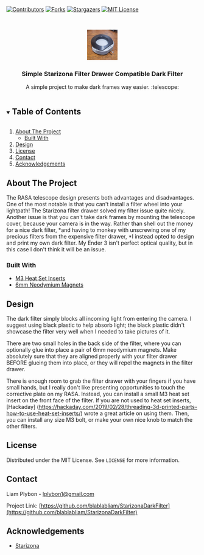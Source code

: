 

<!-- PROJECT SHIELDS -->
<!--
*** I'm using markdown "reference style" links for readability.
*** Reference links are enclosed in brackets [ ] instead of parentheses ( ).
*** See the bottom of this document for the declaration of the reference variables
*** for contributors-url, forks-url, etc. This is an optional, concise syntax you may use.
*** https://www.markdownguide.org/basic-syntax/#reference-style-links
-->
[![Contributors][contributors-shield]][contributors-url]
[![Forks][forks-shield]][forks-url]
[![Stargazers][stars-shield]][stars-url]
[![MIT License][license-shield]][license-url]



<!-- PROJECT LOGO -->
<br />
<p align="center">
  <a href="https://github.com/blablabliam/StarizonaDarkFilter">
    <img src="images/installed.jpg" alt="The dark filter, installed into the filter drawer." width="80" height="80">
  </a>

  <h3 align="center">Simple Starizona Filter Drawer Compatible Dark Filter</h3>

  <p align="center">
    A simple project to make dark frames way easier. :telescope: 
  </p>
</p>



<!-- TABLE OF CONTENTS -->
<details open="open">
  <summary><h2 style="display: inline-block">Table of Contents</h2></summary>
  <ol>
    <li>
      <a href="#about-the-project">About The Project</a>
      <ul>
        <li><a href="#built-with">Built With</a></li>
      </ul>
    </li>
    <li><a href="#design">Design</a></li>
    <li><a href="#license">License</a></li>
    <li><a href="#contact">Contact</a></li>
    <li><a href="#acknowledgements">Acknowledgements</a></li>
  </ol>
</details>



<!-- ABOUT THE PROJECT -->
## About The Project

The RASA telescope design presents both advantages and disadvantages. One of the most notable is that you can't install a filter wheel into your lightpath! The Starizona filter drawer solved my filter issue quite nicely. Another issue is that you can't take dark frames by mounting the telescope cover, because your camera is in the way. Rather than shell out the money for a nice dark filter, *and having to monkey with unscrewing one of my precious filters from the expensive filter drawer, *I instead opted to design and print my own dark filter. My Ender 3 isn't perfect optical quality, but in this case I don't think it will be an issue.


### Built With

* [M3 Heat Set Inserts](https://www.amazon.com/dp/B07D683Q26?ref=ppx_yo2_dt_b_product_details&th=1)
* [6mm Neodymium Magnets](https://www.amazon.com/gp/product/B077K364Z7/ref=ppx_yo_dt_b_search_asin_title?ie=UTF8&psc=1)


<!-- DESIGN DESCRIPTION -->
## Design

The dark filter simply blocks all incoming light from entering the camera. I suggest using black plastic to help absorb light; the black plastic didn't showcase the filter very well when I needed to take pictures of it. 

There are two small holes in the back side of the filter, where you can optionally glue into place a pair of 6mm neodymium magnets. Make absolutely sure that they are aligned properly with your filter drawer BEFORE glueing them into place, or they will repel the magnets in the filter drawer. 

There is enough room to grab the filter drawer with your fingers if you have small hands, but I really don't like presenting opportunities to touch the corrective plate on my RASA. Instead, you can install a small M3 heat set insert on the front face of the filter. If you are not used to heat set inserts, [Hackaday] (https://hackaday.com/2019/02/28/threading-3d-printed-parts-how-to-use-heat-set-inserts/) wrote a great article on using them. Then, you can install any size M3 bolt, or make your own nice knob to match the other filters. 



<!-- LICENSE -->
## License

Distributed under the MIT License. See `LICENSE` for more information.



<!-- CONTACT -->
## Contact

Liam Plybon - lplybon1@gmail.com

Project Link: [https://github.com/blablabliam/StarizonaDarkFilter](https://github.com/blablabliam/StarizonaDarkFilter)



<!-- ACKNOWLEDGEMENTS -->
## Acknowledgements

* [Starizona](https://starizona.com/)




<!-- MARKDOWN LINKS & IMAGES -->
<!-- https://www.markdownguide.org/basic-syntax/#reference-style-links -->
[contributors-shield]: https://img.shields.io/github/contributors/blablabliam/StarizonaDarkFilter.svg?style=for-the-badge
[contributors-url]: https://github.com/blablabliam/StarizonaDarkFilter/graphs/contributors
[forks-shield]: https://img.shields.io/github/forks/blablabliam/StarizonaDarkFilter.svg?style=for-the-badge
[forks-url]: https://github.com/blablabliam/StarizonaDarkFilter/network/members
[stars-shield]: https://img.shields.io/github/stars/blablabliam/StarizonaDarkFilter.svg?style=for-the-badge
[stars-url]: https://github.com/blablabliam/StarizonaDarkFilter/stargazers
[issues-shield]: https://img.shields.io/github/issues/blablabliam/StarizonaDarkFilter.svg?style=for-the-badge
[issues-url]: https://github.com/blablabliam/StarizonaDarkFilter/issues
[license-shield]: https://img.shields.io/github/license/blablabliam/StarizonaDarkFilter.svg?style=for-the-badge
[license-url]: https://github.com/blablabliam/StarizonaDarkFilter/blob/master/LICENSE.txt
